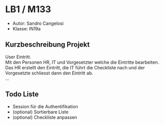 # LB1 / M133

* Autor: Sandro Cangelosi
* Klasse: IN19a

## Kurzbeschreibung Projekt
User Eintritt.  
Mit den Personen HR, IT und Vorgesetzter welche die Eintritte bearbeiten.  
Das HR erstellt den Eintritt, die IT führt die Checkliste nach und der Vorgesetzte schliesst dann den Eintritt ab.  
...

## Todo Liste
* Session für die Authentifikation
* (optional) Sortierbare Liste
* (optional) Checkliste anpassen
